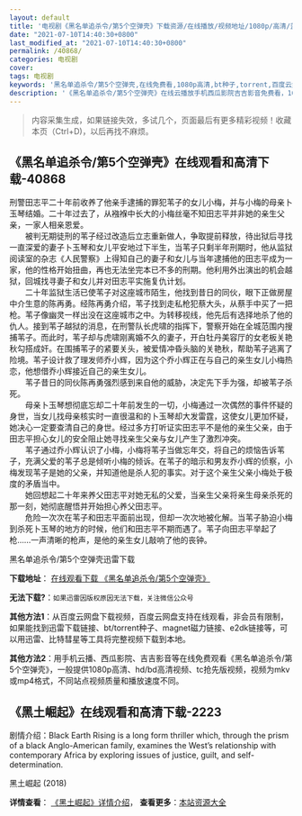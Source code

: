 ```yaml
---
layout: default
title: '电视剧《黑名单追杀令/第5个空弹壳》下载资源/在线播放/视频地址/1080p/高清/蓝光'
date: "2021-07-10T14:40:30+0800"
last_modified_at: "2021-07-10T14:40:30+0800"
permalink: /40868/
categories: 电视剧
cover:
tags: 电视剧
keywords: '黑名单追杀令/第5个空弹壳,在线免费看,1080p高清,bt种子,torrent,百度云盘,magnet,磁力链,迅雷下载资源'
description: '《黑名单追杀令/第5个空弹壳》在线云播放手机西瓜影院吉吉影音免费看，1080p高清bd/hd未删减完整版和tc抢先枪版，mkv/mp4格式，附带bt/torrent种子、magnet/磁力链、百度云盘、网盘资源迅雷下载链接'
---
```


>内容采集生成，如果链接失效，多试几个，页面最后有更多精彩视频！收藏本页（Ctrl+D)，以后再找不麻烦。


## 《黑名单追杀令/第5个空弹壳》在线观看和高清下载-40868

刑警田志平二十年前收养了他亲手逮捕的罪犯苇子的女儿小梅，并与小梅的母亲卜玉琴结婚。二十年过去了，从襁褓中长大的小梅丝毫不知田志平并非她的亲生父亲，一家人相亲恩爱。<br />　　被判无期徒刑的苇子经过改造后立志重新做人，争取提前释放，待出狱后寻找一直深爱的妻子卜玉琴和女儿平安地过下半生，当苇子只剩半年刑期时，他从监狱阅读室的杂志《人民警察》上得知自己的妻子和女儿与当年逮捕他的田志平成为一家，他的性格开始扭曲，再也无法坐完本已不多的刑期。他利用外出演出的机会越狱，回城找寻妻子和女儿并对田志平实施复仇计划。<br />　　二十年监狱生活已使苇子对这座城市陌生，他找到昔日的同伙，眼下正做房屋中介生意的陈再勇。经陈再勇介绍，苇子找到走私枪犯蔡大头，从蔡手中买了一把枪。苇子像幽灵一样出没在这座城市之中。为转移视线，他先后有选择地杀了他的仇人。接到苇子越狱的消息，在刑警队长虎啸的指挥下，警察开始在全城范围内搜捕苇子。而此时，苇子却与虎啸刚离婚不久的妻子，开白牡丹美容厅的女老板关艳秋勾搭成奸。在围捕苇子的紧要关头，被爱情冲昏头脑的关艳秋，帮助苇子逃离了险境。苇子设计救了理发师乔小辉，因为这个乔小辉正在与自己的亲生女儿小梅热恋，他想借乔小辉接近自己的亲生女儿。<br />　　苇子昔日的同伙陈再勇强烈感到来自他的威胁，决定先下手为强，却被苇子杀死。<br />　　母亲卜玉琴想彻底忘却二十年前发生的一切，小梅通过一次偶然的事件怀疑的身世，当女儿找母亲核实时一直很温和的卜玉琴却大发雷霆，这使女儿更加怀疑，她决心一定要查清自己的身世。经过多方打听证实田志平不是他的亲生父亲，由于田志平担心女儿的安全阻止她寻找亲生父亲与女儿产生了激烈冲突。<br />　　苇子通过乔小辉认识了小梅，小梅将苇子当做忘年交，将自己的烦恼告诉苇子，充满父爱的苇子总是倾听小梅的倾诉。在苇子的暗示和男友乔小辉的侦察，小梅发现苇子是她的父亲，并知道他是杀人犯的事实。对于这个亲生父亲小梅处于极度的矛盾当中。<br />　　她回想起二十年来养父田志平对她无私的父爱，当亲生父亲将亲生母亲杀死的那一刻，她彻底醒悟并开始担心养父田志平。<br />　　危险一次次在苇子和田志平面前出现，但却一次次地被化解。当苇子胁迫小梅到杀死卜玉琴的地方的时候，他们和田志平不期而遇了。苇子向田志平举起了枪&hellip;…一声清晰的枪声，是他的亲生女儿敲响了他的丧钟。


黑名单追杀令/第5个空弹壳迅雷下载

**下载地址**： [在线观看下载 《黑名单追杀令/第5个空弹壳》](https://www.993dy.com//vod-detail-id-11460.html) 


**无法下载?**：`如果迅雷因版权原因无法下载，关注微信公众号 `

**其他方法1**：从百度云网盘下载视频，百度云网盘支持在线观看，非会员有限制，如果能找到迅雷下载链接、bt/torrent种子、magnet磁力链接、e2dk链接等，可以用迅雷、比特彗星等工具将完整视频下载到本地。

**其他方法2**：用手机云播、西瓜影院、吉吉影音等在线免费观看《黑名单追杀令/第5个空弹壳》，一般提供1080p高清、hd/bd高清视频、tc抢先版视频，视频为mkv或mp4格式，不同站点视频质量和播放速度不同。


## 《黑土崛起》在线观看和高清下载-2223

剧情介绍：Black Earth Rising is a long form thriller which, through the prism of a black Anglo-American family, examines the West’s relationship with contemporary Africa by exploring issues of justice, guilt, and self-determination.


黑土崛起 (2018)

**详情查看**： [《黑土崛起》详情介绍](/movie/2223/)， **查看更多**：[本站资源大全](/movie/t/all/)

